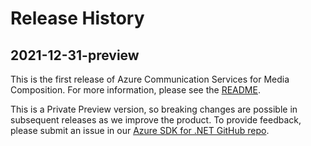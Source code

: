 # Release History

## 2021-12-31-preview

This is the first release of Azure Communication Services for Media Composition. For more information, please see the [README][read_me].

This is a Private Preview version, so breaking changes are possible in subsequent releases as we improve the product. To provide feedback, please submit an issue in our [Azure SDK for .NET GitHub repo](https://github.com/Azure/azure-sdk-for-net/issues).

<!-- LINKS -->
[read_me]: https://github.com/Azure/azure-sdk-for-net/blob/main/sdk/communication/Azure.Communication.MediaComposition/README.md
